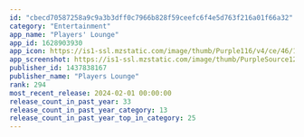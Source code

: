 ```yaml
---
id: "cbecd70587258a9c9a3b3dff0c7966b828f59ceefc6f4e5d763f216a01f66a32"
category: "Entertainment"
app_name: "Players' Lounge"
app_id: 1628903930
app_icon: https://is1-ssl.mzstatic.com/image/thumb/Purple116/v4/ce/46/18/ce461862-f120-5a65-3567-c1e315ee30f4/AppIcon-1x_U007emarketing-0-7-0-85-220.png/1024x1024bb.png
app_screenshot: https://is1-ssl.mzstatic.com/image/thumb/PurpleSource126/v4/6c/4e/d6/6c4ed60b-b62e-1747-7b7a-e7c00a510868/a7ce4605-98f8-4491-a988-ee2981a622e7_slide_1___6.5_inch___1284x2778.png/1284x2778bb.png
publisher_id: 1437838167
publisher_name: "Players Lounge"
rank: 294
most_recent_release: 2024-02-01 00:00:00
release_count_in_past_year: 33
release_count_in_past_year_category: 13
release_count_in_past_year_top_in_category: 25
---
```

